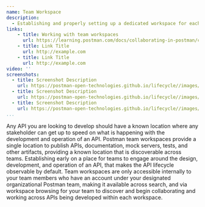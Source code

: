 ```yaml
---
name: Team Workspace
description: 
  - Establishing and properly setting up a dedicated workspace for each API helps ensure there is always a single place to go to find everything that is happening with an API across it's entire lifecycle.
links:
    - title: Working with team workspaces
      url: https://learning.postman.com/docs/collaborating-in-postman/collaboration-intro/#working-with-team-workspaces
    - title: Link Title
      url: http://example.com
    - title: Link Title
      url: http://example.com            
video: ''
screenshots:
  - title: Screenshot Description
    url: https://postman-open-technologies.github.io/lifecycle//images/postman-screenshot.png          
  - title: Screenshot Description
    url: https://postman-open-technologies.github.io/lifecycle//images/postman-screenshot.png  
  - title: Screenshot Description
    url: https://postman-open-technologies.github.io/lifecycle//images/postman-screenshot.png   
...
```

Any API you are looking to develop should have a known location where any stakeholder can get up to speed on what is happening with the development and operation of an API. Postman team workspaces provide a single location to publish APIs, documentation, mock servers, tests, and other artifacts, providing a known location that is discoverable across teams. Establishing early on a place for teams to engage around the design, development, and operation of an API, that makes the API lifecycle observable by default. Team workspaces are only accessible internally to your team members who have an account under your designated organizational Postman team, making it available across search, and via workspace browsing for your team to discover and begin collaborating and working across APIs being developed within each workspace.
